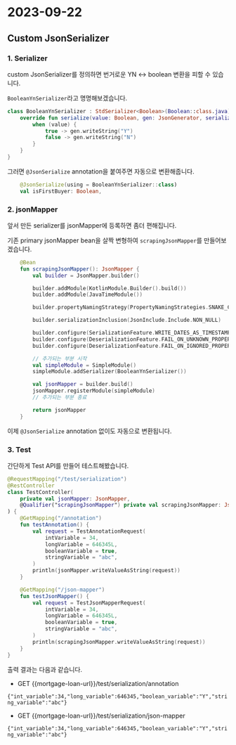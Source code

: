 # 2023-09-22
## Custom JsonSerializer
### **1. Serializer**

custom JsonSerializer를 정의하면 번거로운 YN <-> boolean 변환을 피할 수 있습니다.

`BooleanYnSerializer`라고 명명해보겠습니다.

```kotlin
class BooleanYnSerializer : StdSerializer<Boolean>(Boolean::class.java) {
    override fun serialize(value: Boolean, gen: JsonGenerator, serializers: SerializerProvider) {
        when (value) {
            true -> gen.writeString("Y")
            false -> gen.writeString("N")
        }
    }
}
```

그러면 `@JsonSerialize` annotation을 붙여주면 자동으로 변환해줍니다.

```kotlin
    @JsonSerialize(using = BooleanYnSerializer::class)
    val isFirstBuyer: Boolean,
```

### **2. jsonMapper**

앞서 만든 serializer를 jsonMapper에 등록하면 좀더 편해집니다.

기존 primary jsonMapper bean을 살짝 변형하여 `scrapingJsonMapper`를 만들어보겠습니다.

```kotlin
    @Bean
    fun scrapingJsonMapper(): JsonMapper {
        val builder = JsonMapper.builder()

        builder.addModule(KotlinModule.Builder().build())
        builder.addModule(JavaTimeModule())

        builder.propertyNamingStrategy(PropertyNamingStrategies.SNAKE_CASE)

        builder.serializationInclusion(JsonInclude.Include.NON_NULL)

        builder.configure(SerializationFeature.WRITE_DATES_AS_TIMESTAMPS, false)
        builder.configure(DeserializationFeature.FAIL_ON_UNKNOWN_PROPERTIES, false)
        builder.configure(DeserializationFeature.FAIL_ON_IGNORED_PROPERTIES, false)

        // 추가되는 부분 시작
        val simpleModule = SimpleModule()
        simpleModule.addSerializer(BooleanYnSerializer())

        val jsonMapper = builder.build()
        jsonMapper.registerModule(simpleModule)
        // 추가되는 부분 종료

        return jsonMapper
    }
```

이제 `@JsonSerialize` annotation 없이도 자동으로 변환됩니다.

### 3. **Test**

간단하게 Test API를 만들어 테스트해봤습니다.

```kotlin
@RequestMapping("/test/serialization")
@RestController
class TestController(
    private val jsonMapper: JsonMapper,
    @Qualifier("scrapingJsonMapper") private val scrapingJsonMapper: JsonMapper,
) {
    @GetMapping("/annotation")
    fun testAnnotation() {
        val request = TestAnnotationRequest(
            intVariable = 34,
            longVariable = 646345L,
            booleanVariable = true,
            stringVariable = "abc",
        )
        println(jsonMapper.writeValueAsString(request))
    }

    @GetMapping("/json-mapper")
    fun testJsonMapper() {
        val request = TestJsonMapperRequest(
            intVariable = 34,
            longVariable = 646345L,
            booleanVariable = true,
            stringVariable = "abc",
        )
        println(scrapingJsonMapper.writeValueAsString(request))
    }
}
```

출력 결과는 다음과 같습니다.

- GET {{mortgage-loan-url}}/test/serialization/annotation

`{"int_variable":34,"long_variable":646345,"boolean_variable":"Y","string_variable":"abc"}`

- GET {{mortgage-loan-url}}/test/serialization/json-mapper

`{"int_variable":34,"long_variable":646345,"boolean_variable":"Y","string_variable":"abc"}`
